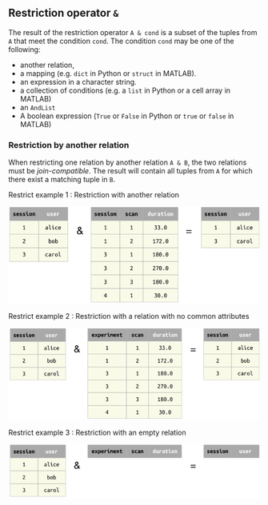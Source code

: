 ## Restriction operator `&`

The result of the restriction operator `A & cond` is a subset of the tuples from `A` that meet the condition `cond`. 
The condition `cond` may be one of the following:

* another relation,
* a mapping (e.g. `dict` in Python or `struct` in MATLAB).
* an expression in a character string.
* a collection of conditions (e.g. a `list` in Python or a cell array in MATLAB)
* an `AndList`
* A boolean expression (`True` or `False` in Python or `true` or `false` in MATLAB)

### Restriction by another relation 
When restricting one relation by another relation `A & B`, the two relations must be *join-compatible*.  The result will contain all tuples from `A` for which there exist a matching tuple in `B`. 

Restrict example 1
: Restriction with another relation

![](images/restrict-example1.png)

Restrict example 2
: Restriction with a relation with no common attributes

![](images/restrict-example2.png)

Restrict example 3
: Restriction with an empty relation

![](images/restrict-example3.png)
